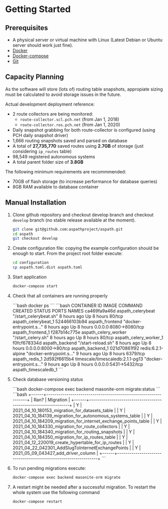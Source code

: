 # Getting Started

## Prerequisites
- A physical server or virtual machine with Linux (Latest Debian or Ubuntu server should work just fine).
- [Docker](https://docs.docker.com/engine/install/)
- [Docker-compose](https://docs.docker.com/compose/install/)
- [Git](https://git-scm.com/book/en/v2/Getting-Started-Installing-Git)

## Capacity Planning
As the software will store (lots of) routing table snapshots, appropiate sizing must be calculated to avoid storage issues in the future.

Actual development deployment reference:
- 2 route collectors are being monitored:
  -  `route-collector.scl.pch.net` (from Jan 1, 2018)
  -  `route-collector.ros.pch.net` (from Jan 1, 2020)
- Daily snapshot grabbing for both route-collector is configured (using PCH daily snapshot driver)
- 1,666 routing snapshots saved and parsed on database
- A total of **27,735,770** saved routes using **2.7GB** of storage (just considering `ip_routes` table)
- 98,549 registered autonomous systems
- A total parent folder size of **3.8GB**

The following minimum requirements are recommmended:
- 70GB of flash storage (to increase performance for database queries)
- 8GB RAM available to database container

## Manual Installation

1. Clone github repository and checkout develop branch and checkout `develop` branch (no stable release available at the moment).
   ```bash
   git clone git@github.com:aspathproject/aspath.git
   cd aspath
   git checkout develop
   ```

2. Create configuration file: copying the example configuration should be enough to start. From the project root folder execute:
   ```bash
   cd configuration
   cp aspath.toml.dist aspath.toml
   ```

3. Start application
   ```bash
   docker-compose start
   ```

4. Check that all containers are running properly
   
   <code-group>
   <code-block title="Command" active>
    ```bash
    docker ps
    ```
   </code-block>

   <code-block title="Expected Output">
   ```bash
    CONTAINER ID        IMAGE                              COMMAND                  CREATED             STATUS              PORTS                    NAMES
    ca469fa9a46d        aspath_celerybeat                  "/start_celerybeat.sh"   8 hours ago         Up 8 hours          80/tcp                   aspath_celerybeat_1
    524466103b94        aspath_frontend                    "docker-entrypoint.s…"   8 hours ago         Up 8 hours          0.0.0.0:8080->8080/tcp   aspath_frontend_1
    f287b14c775e        aspath_celery_worker               "/start_celery.sh"       8 hours ago         Up 8 hours          80/tcp                   aspath_celery_worker_1
    f0fcf678334d        aspath_backend                     "/start-reload.sh"       8 hours ago         Up 8 hours          0.0.0.0:8000->80/tcp     aspath_backend_1
    021d70861f92        redis:6.2.1-alpine                 "docker-entrypoint.s…"   9 hours ago         Up 8 hours          6379/tcp                 aspath_redis_1
    2d592f6615b4        timescale/timescaledb:2.1.1-pg13   "docker-entrypoint.s…"   9 hours ago         Up 8 hours          0.0.0.0:5431->5432/tcp   aspath_timescaledb_1
   ```
   </code-block>
   </code-group>

5. Check database versioning status

   <code-group>
   <code-block title="Command" active>
    ```bash
    docker-compose exec backend masonite-orm migrate:status
    ```
   </code-block>

   <code-block title="Expected Output">
   ```bash
    +------+----------------------------------------------------------------+
    | Ran? | Migration                                                      |
    +------+----------------------------------------------------------------+
    | Y    | 2021_04_10_180153_migration_for_datasets_table                 |
    | Y    | 2021_04_10_184139_migration_for_autonomous_systems_table       |
    | Y    | 2021_04_10_184209_migration_for_internet_exchange_points_table |
    | Y    | 2021_04_10_184330_migration_for_route_collectors               |
    | Y    | 2021_04_10_184340_migration_for_routing_snapshots              |
    | Y    | 2021_04_10_184350_migration_for_ip_routes_table                |
    | Y    | 2021_04_12_220019_create_hypertable_for_ip_routes              |
    | Y    | 2021_04_22_042301_AddSlugToInternetExchangePoints              |
    | Y    | 2021_05_09_043427_add_driver_column                            |
    +------+----------------------------------------------------------------+
   ```
   </code-block>
   </code-group>

6. To run pending migrations execute:
    ```bash
    docker-compose exec backend masonite-orm migrate
    ```

7. A restart might be needed after a successful migration. To restart the whole system use the following command
    ```bash
    docker-compose restart
    ```
